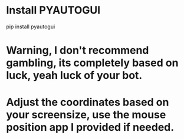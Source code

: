 # Install PYAUTOGUI 
pip install pyautogui

# Warning, I don't recommend gambling, its completely based on luck, yeah luck of your bot.
# Adjust the coordinates based on your screensize, use the mouse position app I provided if needed.
